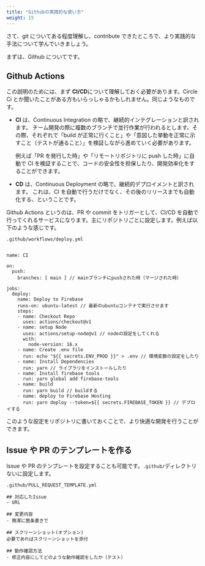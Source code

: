 ```yaml
---
title: "Githubの実践的な使い方"
weight: 15
---
```


さて、git についてある程度理解し、contribute できたところで、より実践的な手法について学んでいきましょう。

まずは、Github についてです。

## Github Actions

この説明のためには、まず **CI/CD**について理解しておく必要があります。Circle Ci とか聞いたことがある方もいらっしゃるかもしれません。同じようなものです。

- **CI** は、Continuous Integration の略で、継続的インテグレーションと訳されます。
  チーム開発の際に複数のブランチで並行作業が行われるとします。その際、それぞれで「build が正常に行くこと」や「意図した挙動を正常に示すこと（テストが通ること）」を検証しながら進めていく必要があります。

  例えば「PR を発行した時」や「リモートリポジトリに push した時」に自動で CI を検証することで、コードの安全性を担保したり、開発効率化をすることができます。

- **CD** は、Continuous Deployment の略で、継続的デプロイメントと訳されます。
  これは、CI を自動で行うだけでなく、その後のリリースまでも自動化する、ということです。

Github Actions というのは、PR や commit をトリガーとして、CI/CD を自動で行ってくれるサービスになります。主にリポジトリごとに設定します。例えば以下のような感じです。

`.github/workflows/deploy.yml`

```

name: CI

on:
  push:
    branches: [ main ] // mainブランチにpushされた時（マージされた時）

jobs:
  deploy:
    name: Deploy to Firebase
    runs-on: ubuntu-latest // 最新のubuntuコンテナで実行させます
    steps:
    - name: Checkout Repo
      uses: actions/checkout@v1
    - name: setup Node
      uses: actions/setup-node@v1 // nodeの設定をしてくれる
      with:
        node-version: 16.x
    - name: Create .env file
      run: echo "${{ secrets.ENV_PROD }}" > .env // 環境変数の設定をしたり
    - name: Install Dependencies
      run: yarn // ライブラリをインストールしたり
    - name: Install firebase tools
      run: yarn global add firebase-tools
    - name: build
      run: yarn build // buildする
    - name: deploy to Firebase Hosting
      run: yarn deploy --token=${{ secrets.FIREBASE_TOKEN }} // デプロイする
```

このような設定をリポジトリに書いておくことで、より快適な開発を行うことができます。

## Issue や PR のテンプレートを作る

Issue や PR のテンプレートを設定することも可能です。`.github/`ディレクトリないに設定します。

`.github/PULL_REQUEST_TEMPLATE.yml`

```
## 対応したIssue
- URL

## 変更内容
- 簡潔に箇条書きで

## スクリーンショット(オプション)
必要であればスクリーンショットを添付

## 動作確認方法
- 修正内容にしてどのような動作確認をしたか（テスト）
```
